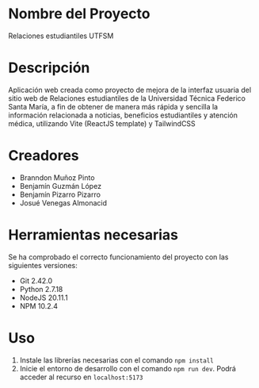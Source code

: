 # Nombre del Proyecto

Relaciones estudiantiles UTFSM

# Descripción

Aplicación web creada como proyecto de mejora de la interfaz usuaria del sitio web de Relaciones estudiantiles de la Universidad Técnica Federico Santa María, a fin de obtener de manera más rápida y sencilla la información relacionada a noticias, beneficios estudiantiles y atención médica, utilizando Vite (ReactJS template) y TailwindCSS

# Creadores

- Branndon Muñoz Pinto
- Benjamín Guzmán López
- Benjamín Pizarro Pizarro
- Josué Venegas Almonacid

# Herramientas necesarias

Se ha comprobado el correcto funcionamiento del proyecto con las siguientes versiones:
- Git 2.42.0
- Python 2.7.18
- NodeJS 20.11.1
- NPM 10.2.4

# Uso
1. Instale las librerías necesarias con el comando `npm install`
2. Inicie el entorno de desarrollo con el comando `npm run dev`. Podrá acceder al recurso en `localhost:5173`
